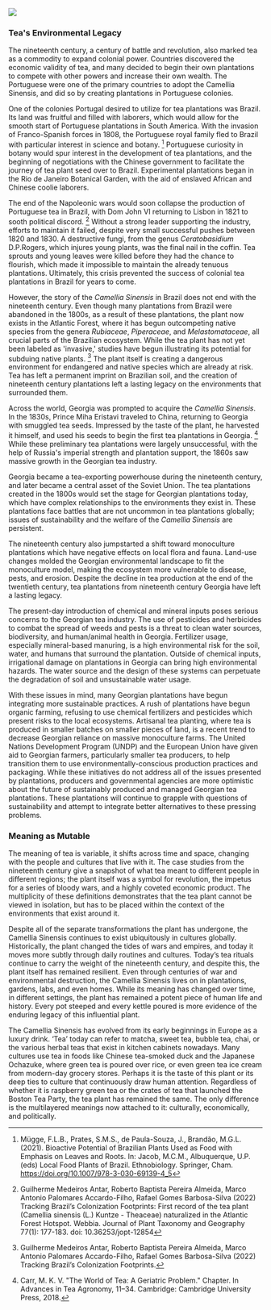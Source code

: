 
<a href="https://www.juncture-digital.org"><img src="https://juncture-digital.github.io/juncture/static/images/ve-button.png"></a>

<param ve-config 
title="Camellia Sinensis"    
source-image="https://upload.wikimedia.org/wikipedia/commons/6/6e/Camellia_sinensis-IMG_3444.jpg"   
banner="https://upload.wikimedia.org/wikipedia/commons/6/6e/Camellia_sinensis-IMG_3444.jpg" 
height=100
author="Thais Perez"
layout="vertical">

### Tea's Environmental Legacy

The nineteenth century, a century of battle and revolution, also marked tea as a commodity to expand colonial power. Countries discovered the economic validity of tea, and many decided to begin their own plantations to compete with other powers and increase their own wealth. The Portuguese were one of the primary countries to adopt the Camellia Sinensis, and did so by creating plantations in Portuguese colonies. 	   
<param ve-image
	   src="wc:Physical map of Brazil. LOC 2003627071 restored.jpg"
	   caption="Nineteenth century British map of Brazil.">
	   

One of the colonies Portugal desired to utilize for tea plantations was Brazil. Its land was fruitful and filled with laborers, which would allow for the smooth start of Portuguese plantations in South America. With the invasion of Franco-Spanish forces in 1808, the Portuguese royal family fled to Brazil with particular interest in science and botany. [^1] Portuguese curiosity in botany would spur interest in the development of tea plantations, and the beginning of negotiations with the Chinese government to facilitate the journey of tea plant seed over to Brazil. Experimental plantations began in the Rio de Janeiro Botanical Garden, with the aid of enslaved African and Chinese coolie laborers. 

<param ve-image
	   src="wc:Peninsular war collage.jpg"
	   caption="This is a collage of various artworks depicting battle scenes from the Peninsular War.">
	   
The end of the Napoleonic wars would soon collapse the production of Portuguese tea in Brazil, with Dom John VI returning to Lisbon in 1821 to sooth political discord. [^2] Without a strong leader supporting the industry, efforts to maintain it failed, despite very small successful pushes between 1820 and 1830. A destructive fungi, from the genus *Ceratobasidium* D.P.Rogers, which injures young plants, was the final nail in the coffin. Tea sprouts and young leaves were killed before they had the chance to flourish, which made it impossible to maintain the already tenuous plantations. Ultimately, this crisis prevented the success of colonial tea plantations in Brazil for years to come. 

<param ve-video
	   src="fMNxJ55knA0"
	   start=":30"
	   end="1:02"
	   caption="This is a video detailing how *Camellia Sinensus* arrived in Brazil from China.">
	   
However, the story of the *Camellia Sinensis* in Brazil does not end with the nineteenth century. Even though many plantations from Brazil were abandoned in the 1800s, as a result of these plantations, the plant now exists in the Atlantic Forest, where it has begun outcompeting native species from the genera *Rubiaceae*, *Piperaceae*, and *Melastomataceae*, all crucial parts of the Brazilian ecosystem. While the tea plant has not yet been labeled as 'invasive,' studies have begun illustrating its potential for subduing native plants. [^3] The plant itself is creating a dangerous environment for endangered and native species which are already at risk. Tea has left a permanent imprint on Brazilian soil, and the creation of nineteenth century plantations left a lasting legacy on the environments that surrounded them. 

<param ve-image
	   src="wc:Atlantic forest, northeastern Bahia, Brazil (6774206040).jpg"
	   caption="A scene from the Atlantic Forest.">

Across the world, Georgia was prompted to acquire the *Camellia Sinensis*. In the 1830s, Prince Miha Eristavi traveled to China, returning to Georgia with smuggled tea seeds. Impressed by the taste of the plant, he harvested it himself, and used his seeds to begin the first tea plantations in Georgia. [^4] While these preliminary tea plantations were largely unsuccessful, with the help of Russia's imperial strength and plantation support, the 1860s saw massive growth in the Georgian tea industry. 

<param ve-image
	   src="wc:Tea plantations in Chakva.jpg"
	   caption="Georgian tea plantation between 1905 and 1915.">
<param ve-image
	   src="wc:Physical Map of Georgia (Stripped) (en).svg"
	   caption="Map of Georgia.">
	   
Georgia became a tea-exporting powerhouse during the nineteenth century, and later became a central asset of the Soviet Union. The tea plantations created in the 1800s would set the stage for Georgian plantations today, which have complex relationships to the environments they exist in. These plantations face battles that are not uncommon in tea plantations globally; issues of sustainability and the welfare of the *Camellia Sinensis* are persistent. 
<param ve-video
	   src="KN9z94KPaV4"
	   start=":0"
	   end="2:05"
	   caption="This is a video showing current Georgian tea-planters attempting to revive tea production to Soviet scales.">
<param ve-image
	   src="wc:1951 CPA 1603.jpg"
	   caption="Soviet postage stamp showcasing Georgian tea harvest, 1951.">

The nineteenth century also jumpstarted a shift toward monoculture plantations which have negative effects on local flora and fauna. Land-use changes molded the Georgian environmental landscape to fit the monoculture model, making the ecosystem more vulnerable to disease, pests, and erosion. Despite the decline in tea production at the end of the twentieth century, tea plantations from nineteenth century Georgia have left a lasting legacy.
<param ve-image
	   src="wc:Prokudin-Gorsky. Tea plantations. Chakva.jpg"
	   caption="Tea plantation in Chakva.">

The present-day introduction of chemical and mineral inputs poses serious concerns to the Georgian tea industry. The use of pesticides and herbicides to combat the spread of weeds and pests is a threat to clean water sources, biodiversity, and human/animal health in Georgia. Fertilizer usage, especially mineral-based manuring, is a high environmental risk for the soil, water, and humans that surround the plantation. Outside of chemical inputs, irrigational damage on plantations in Georgia can bring high environmental hazards. The water source and the design of these systems can perpetuate the degradation of soil and unsustainable water usage. 
<param ve-image
	   src="wc:08 - tea collection near Achigvara.jpg"
	   caption="Tea collection in Achigvara.">

With these issues in mind, many Georgian plantations have begun integrating more sustainable practices. A rush of plantations have begun organic farming, refusing to use chemical fertilizers and pesticides which present risks to the local ecosystems. Artisanal tea planting, where tea is produced in smaller batches on smaller pieces of land, is a recent trend to decrease Georgian reliance on massive monoculture farms. The United Nations Development Program (UNDP) and the European Union have given aid to Georgian farmers, particularly smaller tea producers, to help transition them to use environmentally-conscious production practices and packaging. While these initiatives do not address all of the issues presented by plantations, producers and governmental agencies are more optimistic about the future of sustainably produced and managed Georgian tea plantations. These plantations will continue to grapple with questions of sustainability and attempt to integrate better alternatives to these pressing problems.
<param ve-video
	   src="rtOcy8zVbHU"
	   start="3:35"
	   end="5:14"
	   caption="This is a video that highlights new sustainable practices integrated by Georgian tea plantations.">
<param ve-image
	   src="wc:Group of workers harvesting tea Chakva Prokudin-Gorsky.jpg"
	   caption="Early twentieth century image of Georgian tea planters in Chakva.">

### Meaning as Mutable
The meaning of tea is variable, it shifts across time and space, changing with the people and cultures that live with it. The case studies from the nineteenth century give a snapshot of what tea meant to different people in different regions; the plant itself was a symbol for revolution, the impetus for a series of bloody wars, and a highly coveted economic product. The multiplicity of these definitions demonstrates that the tea plant cannot be viewed in isolation, but has to be placed within the context of the environments that exist around it. 

Despite all of the separate transformations the plant has undergone, the Camellia Sinensis continues to exist ubiquitously in cultures globally. Historically, the plant changed the tides of wars and empires, and today it moves more subtly through daily routines and cultures. Today’s tea rituals continue to carry the weight of the nineteenth century, and despite this, the plant itself has remained resilient. Even through centuries of war and environmental destruction, the Camellia Sinensis lives on in plantations, gardens, labs, and even homes. While its meaning has changed over time, in different settings, the plant has remained a potent piece of human life and history. Every pot steeped and every kettle poured is more evidence of the enduring legacy of this influential plant. 

The Camellia Sinensis has evolved from its early beginnings in Europe as a luxury drink. ‘Tea’ today can refer to matcha, sweet tea, bubble tea, chai, or the various herbal teas that exist in kitchen cabinets nowadays. Many cultures use tea in foods like Chinese tea-smoked duck and the Japanese Ochazuke, where green tea is poured over rice, or even green tea ice cream from modern-day grocery stores. Perhaps it is the taste of this plant or its deep ties to culture that continuously draw human attention. Regardless of whether it is raspberry green tea or the crates of tea that launched the Boston Tea Party, the tea plant has remained the same. The only difference is the multilayered meanings now attached to it: culturally, economically, and politically.

			
[^1]: Mügge, F.L.B., Prates, S.M.S., de Paula-Souza, J., Brandão, M.G.L. (2021). Bioactive Potential of Brazilian Plants Used as Food with Emphasis on Leaves and Roots. In: Jacob, M.C.M., Albuquerque, U.P. (eds) Local Food Plants of Brazil. Ethnobiology. Springer, Cham. https://doi.org/10.1007/978-3-030-69139-4_5
[^2]: Guilherme Medeiros Antar, Roberto Baptista Pereira Almeida, Marco Antonio Palomares Accardo-Filho, Rafael Gomes Barbosa-Silva (2022) Tracking Brazil’s Colonization Footprints: First record of the tea plant (Camellia sinensis (L.) Kuntze - Theaceae) naturalized in the Atlantic Forest Hotspot. Webbia. Journal of Plant Taxonomy and Geography 77(1): 177-183. doi: 10.36253/jopt-12854
[^3]: Guilherme Medeiros Antar, Roberto Baptista Pereira Almeida, Marco Antonio Palomares Accardo-Filho, Rafael Gomes Barbosa-Silva (2022) Tracking Brazil’s Colonization Footprints.
[^4]: Carr, M. K. V. "The World of Tea: A Geriatric Problem." Chapter. In Advances in Tea Agronomy, 11–34. Cambridge: Cambridge University Press, 2018.